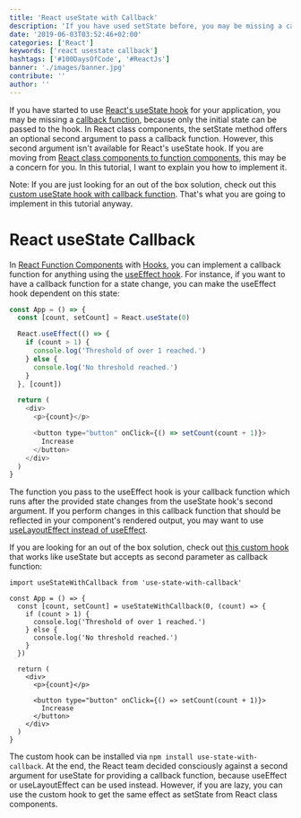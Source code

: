 ```yaml
---
title: 'React useState with Callback'
description: 'If you have used setState before, you may be missing a callback function for the useState hook. This tutorial explains how to implement it with useEffect ...'
date: '2019-06-03T03:52:46+02:00'
categories: ['React']
keywords: ['react usestate callback']
hashtags: ['#100DaysOfCode', '#ReactJs']
banner: './images/banner.jpg'
contribute: ''
author: ''
---
```


<Sponsorship />

If you have started to use [React's useState hook](/react-usestate-hook) for your application, you may be missing a [callback function](/javascript-callback-function), because only the initial state can be passed to the hook. In React class components, the setState method offers an optional second argument to pass a callback function. However, this second argument isn't available for React's useState hook. If you are moving from [React class components to function components](/react-hooks-migration/), this may be a concern for you. In this tutorial, I want to explain you how to implement it.

Note: If you are just looking for an out of the box solution, check out this [custom useState hook with callback function](https://github.com/the-road-to-learn-react/use-state-with-callback). That's what you are going to implement in this tutorial anyway.

# React useState Callback

In [React Function Components](/react-function-component/) with [Hooks](/react-hooks/), you can implement a callback function for anything using the [useEffect hook](/react-useeffect-hook). For instance, if you want to have a callback function for a state change, you can make the useEffect hook dependent on this state:

```javascript
const App = () => {
  const [count, setCount] = React.useState(0)

  React.useEffect(() => {
    if (count > 1) {
      console.log('Threshold of over 1 reached.')
    } else {
      console.log('No threshold reached.')
    }
  }, [count])

  return (
    <div>
      <p>{count}</p>

      <button type="button" onClick={() => setCount(count + 1)}>
        Increase
      </button>
    </div>
  )
}
```

The function you pass to the useEffect hook is your callback function which runs after the provided state changes from the useState hook's second argument. If you perform changes in this callback function that should be reflected in your component's rendered output, you may want to use [useLayoutEffect instead of useEffect](/react-useeffect-vs-uselayouteffect).

If you are looking for an out of the box solution, check out [this custom hook](https://github.com/the-road-to-learn-react/use-state-with-callback) that works like useState but accepts as second parameter as callback function:

```javascript{1,4,5,6,7,8,9,10}
import useStateWithCallback from 'use-state-with-callback'

const App = () => {
  const [count, setCount] = useStateWithCallback(0, (count) => {
    if (count > 1) {
      console.log('Threshold of over 1 reached.')
    } else {
      console.log('No threshold reached.')
    }
  })

  return (
    <div>
      <p>{count}</p>

      <button type="button" onClick={() => setCount(count + 1)}>
        Increase
      </button>
    </div>
  )
}
```

The custom hook can be installed via `npm install use-state-with-callback`. At the end, the React team decided consciously against a second argument for useState for providing a callback function, because useEffect or useLayoutEffect can be used instead. However, if you are lazy, you can use the custom hook to get the same effect as setState from React class components.
